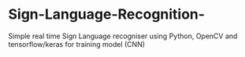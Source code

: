 # Sign-Language-Recognition-
Simple real time Sign Language recogniser using Python, OpenCV and tensorflow/keras for training model (CNN)
